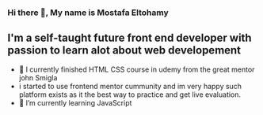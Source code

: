 ### Hi there 👋,  My name is Mostafa Eltohamy 
<h2> I'm a self-taught future front end developer with passion to learn alot about web developement </h2>

     
- 🔭 I currently finished HTML CSS course in udemy from  the great mentor john Smigla  
- i started to use frontend mentor cummunity and im very happy such platform exists as it the best way to practice and get live evaluation.
- 🌱 I’m currently learning JavaScript 
<!-- 
**Eltohamy22/Eltohamy22** is a ✨ _special_ ✨ repository because its `README.md` (this file) appears on your GitHub profile.


- 
- 👯 I’m looking to collaborate on ...
- 🤔 I’m looking for help with ...
- 💬 Ask me about ...
- 📫 How to reach me: ...
- 😄 Pronouns: ...
- ⚡ Fun fact: ...
-->
